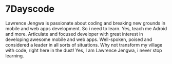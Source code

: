 # 7Dayscode

Lawrence Jengwa is passionate about coding and breaking new grounds in mobile and web apps development. So i need to learn. Yes, teach me Adroid and more.
Articulate and focused developer with great interest in developing awesome mobile and web apps. Well-spoken, poised and considered a leader in all sorts of situations. Why not transform my village with code, right here in the dust! 
Yes, I am Lawrence Jengwa, i never stop learning.
